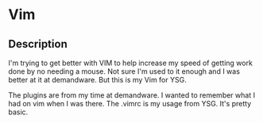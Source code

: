 # Vim

## Description

I'm trying to get better with VIM to help increase my speed of getting work done by no needing a mouse.  Not sure I'm used to it enough and I was better at it at demandware.  But this is my Vim for YSG.

The plugins are from my time at demandware.  I wanted to remember what I had on vim when I was there.  The .vimrc is my usage from YSG.  It's pretty basic.

